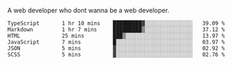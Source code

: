 A web developer who dont wanna be a web developer.

<!--START_SECTION:waka-->

```text
TypeScript       1 hr 10 mins    █████████▓░░░░░░░░░░░░░░░   39.09 %
Markdown         1 hr 7 mins     █████████▒░░░░░░░░░░░░░░░   37.12 %
HTML             25 mins         ███▒░░░░░░░░░░░░░░░░░░░░░   13.97 %
JavaScript       7 mins          █░░░░░░░░░░░░░░░░░░░░░░░░   03.97 %
JSON             5 mins          ▓░░░░░░░░░░░░░░░░░░░░░░░░   02.92 %
SCSS             5 mins          ▓░░░░░░░░░░░░░░░░░░░░░░░░   02.76 %
```

<!--END_SECTION:waka-->
